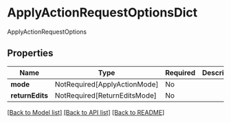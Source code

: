 # ApplyActionRequestOptionsDict

ApplyActionRequestOptions

## Properties
| Name | Type | Required | Description |
| ------------ | ------------- | ------------- | ------------- |
**mode** | NotRequired[ApplyActionMode] | No |  |
**returnEdits** | NotRequired[ReturnEditsMode] | No |  |


[[Back to Model list]](../../../README.md#models-v2-link) [[Back to API list]](../../../README.md#apis-v2-link) [[Back to README]](../../../README.md)

